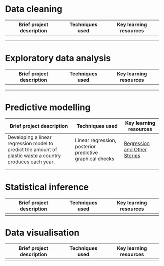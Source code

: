 # Data cleaning

| Brief project description | Techniques used | Key learning resources |
|---------------------------|-----------------|------------------------|
|                           |                 |                        |
|                           |                 |                        |
|                           |                 |                        |

# Exploratory data analysis

| Brief project description | Techniques used | Key learning resources |
|---------------------------|-----------------|------------------------|
|                           |                 |                        |
|                           |                 |                        |
|                           |                 |                        |

# Predictive modelling

| Brief project description                                                                                 | Techniques used                                          | Key learning resources                                                   |
|-----------------------------------------------------------------------------------------------------------|----------------------------------------------------------|--------------------------------------------------------------------------|
| Developing a linear regression model to predict the amount of plastic waste a country produces each year. | Linear regression, posterior predictive graphical checks | [Regression and Other Stories](https://avehtari.github.io/ROS-Examples/) |
|                                                                                                           |                                                          |                                                                          |
|                                                                                                           |                                                          |                                                                          |

# Statistical inference

| Brief project description | Techniques used | Key learning resources |
|---------------------------|-----------------|------------------------|
|                           |                 |                        |

# Data visualisation

| Brief project description | Techniques used | Key learning resources |
|---------------------------|-----------------|------------------------|
|                           |                 |                        |
